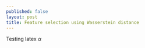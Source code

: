 ```yaml
---
published: false
layout: post
title: Feature selection using Wasserstein distance
---
```

Testing latex $\alpha$
